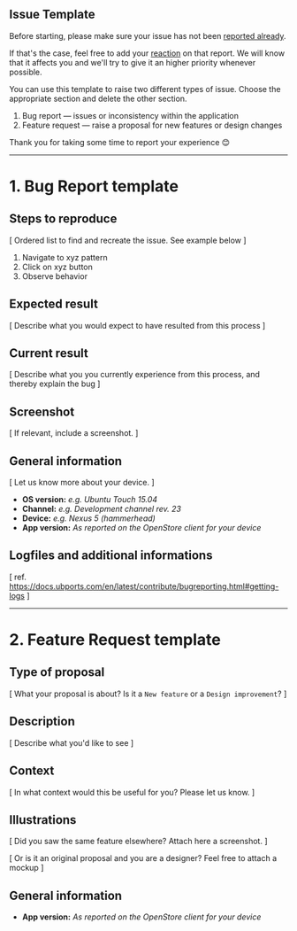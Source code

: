 ## Issue Template

Before starting, please make sure your issue has not been [reported already]().

If that's the case, feel free to add your [reaction](https://github.com/blog/2119-add-reactions-to-pull-requests-issues-and-comments) on that report.
We will know that it affects you and we'll try to give it an higher priority whenever possible.

You can use this template to raise two different types of issue. Choose the appropriate section and delete the other section.

  1. Bug report &mdash; issues or inconsistency within the application
  2. Feature request &mdash; raise a proposal for new features or design changes

Thank you for taking some time to report your experience :blush:


---------------------------------------------------------------------------------------

# 1. Bug Report template

## Steps to reproduce ##

  [ Ordered list to find and recreate the issue. See example below ]

  1. Navigate to xyz pattern
  2. Click on xyz button
  3. Observe behavior

## Expected result ##

  [ Describe what you would expect to have resulted from this process ]

## Current result ##

  [ Describe what you you currently experience from this process, and thereby explain the bug ]

## Screenshot ##

  [ If relevant, include a screenshot. ]

## General information ##

  [ Let us know more about your device. ]

  - __OS version:__   _e.g. Ubuntu Touch 15.04_
  - __Channel:__      _e.g. Development channel rev. 23_
  - __Device:__       _e.g. Nexus 5 (hammerhead)_
  - __App version:__  _As reported on the OpenStore client for your device_

## Logfiles and additional informations ##

  [ ref. https://docs.ubports.com/en/latest/contribute/bugreporting.html#getting-logs ]

---------------------------------------------------------------------------------------

# 2. Feature Request template

## Type of proposal ##

  [ What your proposal is about? Is it a `New feature` or a `Design improvement`? ]

## Description ##

  [ Describe what you'd like to see ]

## Context ##

  [ In what context would this be useful for you? Please let us know. ]

## Illustrations ##

 [ Did you saw the same feature elsewhere? Attach here a screenshot. ]
 
 [ Or is it an original proposal and you are a designer? Feel free to attach a mockup ]

## General information ##

  - __App version:__  _As reported on the OpenStore client for your device_ 

